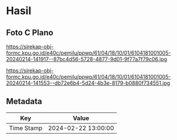# Hasil

## Foto C Plano

https://sirekap-obj-formc.kpu.go.id/e40c/pemilu/ppwp/61/04/18/10/01/6104181001005-20240214-141917--87bc4d56-5728-4877-9d01-9f77a7f79c06.jpg

https://sirekap-obj-formc.kpu.go.id/e40c/pemilu/ppwp/61/04/18/10/01/6104181001005-20240214-141553--db72e6b4-5d24-4b3e-8179-b0880f734551.jpg


## Metadata

| Key        | Value               |
| ---------- | ------------------- |
| Time Stamp | 2024-02-22 13:00:00 |



